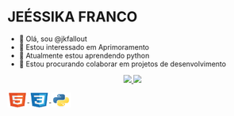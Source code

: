 # JEÉSSIKA FRANCO

- 👋 Olá, sou @jkfallout
- 👀 Estou interessado em Aprimoramento
- 🌱 Atualmente estou aprendendo python
- 💞️ Estou procurando colaborar em projetos de desenvolvimento


<div align="center">
  <a href="https://github.com/jkfallout">
  <img height="180em" src="https://github-readme-stats.vercel.app/api?username=jkfallout&show_icons=true&theme=dracula&include_all_commits=true&count_private=true"/>
  <img height="180em" src="https://github-readme-stats.vercel.app/api/top-langs/?username=jkfallout&langs_count=8"/>
</div>

  <div style="display: inline_block"><br>
  <img align="center" alt="Rafa-HTML" height="30" width="40" src="https://raw.githubusercontent.com/devicons/devicon/master/icons/html5/html5-original.svg">
  <img align="center" alt="Rafa-CSS" height="30" width="40" src="https://raw.githubusercontent.com/devicons/devicon/master/icons/css3/css3-original.svg">
  <img align="center" alt="Rafa-Python" height="30" width="40" src="https://raw.githubusercontent.com/devicons/devicon/master/icons/python/python-original.svg">
   
</div>
